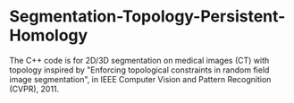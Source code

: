 # Segmentation-Topology-Persistent-Homology
The C++ code is for 2D/3D segmentation on medical images (CT) with topology inspired by "Enforcing topological constraints in random field image segmentation", in IEEE Computer Vision and Pattern Recognition (CVPR), 2011.

